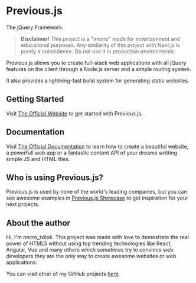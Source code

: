 # Previous.js
The jQuery Framework.

> **Disclaimer!**
> This project is a "meme" made for entertainment and educational purposes. Any similarity of this project with Next.js is purely a coincidence. Do not use it in production environments.

Previous.js allows you to create full-stack web applications with all jQuery features on the client through a Node.js server and a simple routing system.

It also provides a lightning-fast build system for generating static websites.

## Getting Started

Visit [The Official Website](https://necrotxilok.github.io/previous-js/) to get started with Previous.js.

## Documentation

Visit [The Official Documentation](https://necrotxilok.github.io/previous-js/docs/intro/) to learn how to create a beautiful website, a powerfull web app or a fantastic content API of your dreams writting simple JS and HTML files.

## Who is using Previous.js?

Previous.js is used by none of the world's leading companies, but you can see awesome examples in [Previous.js Showcase](https://necrotxilok.github.io/previous-js/showcase/) to get inspiration for your next projects.

## About the author

Hi, I'm necro_txilok. This project was made with love to demostrate the real power of HTML5 without using top trending technologies like React, Angular, Vue and many others which sometimes try to convince web developers they are the only way to create awesome websites or web applications.

You can visit other of my GitHub projects [here](https://necrotxilok.github.io/).
